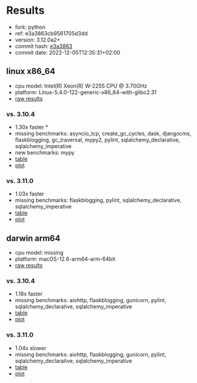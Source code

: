 # Results

- fork: python
- ref: e3a3863cb9561705d3dd
- version: 3.12.0a2+
- commit hash: [e3a3863](https://github.com/python/cpython/commit/e3a3863)
- commit date: 2022-12-05T12:35:31+02:00

## linux x86_64

- cpu model: Intel(R) Xeon(R) W-2255 CPU @ 3.70GHz
- platform: Linux-5.4.0-122-generic-x86_64-with-glibc2.31
- [raw results](bm-20221205-linux-x86_64-python-e3a3863cb9561705d3dd-3.12.0a2%2B-e3a3863.json)

### vs. 3.10.4

- 1.30x faster \*
- missing benchmarks: asyncio_tcp, create_gc_cycles, dask, djangocms, flaskblogging, gc_traversal, mypy2, pylint, sqlalchemy_declarative, sqlalchemy_imperative
- new benchmarks: mypy
- [table](bm-20221205-linux-x86_64-python-e3a3863cb9561705d3dd-3.12.0a2%2B-e3a3863-vs-3.10.4.md)
- [plot](bm-20221205-linux-x86_64-python-e3a3863cb9561705d3dd-3.12.0a2%2B-e3a3863-vs-3.10.4.png)

### vs. 3.11.0

- 1.03x faster
- missing benchmarks: flaskblogging, pylint, sqlalchemy_declarative, sqlalchemy_imperative
- [table](bm-20221205-linux-x86_64-python-e3a3863cb9561705d3dd-3.12.0a2%2B-e3a3863-vs-3.11.0.md)
- [plot](bm-20221205-linux-x86_64-python-e3a3863cb9561705d3dd-3.12.0a2%2B-e3a3863-vs-3.11.0.png)

## darwin arm64

- cpu model: missing
- platform: macOS-12.6-arm64-arm-64bit
- [raw results](bm-20221205-darwin-arm64-python-e3a3863cb9561705d3dd-3.12.0a2%2B-e3a3863.json)

### vs. 3.10.4

- 1.18x faster
- missing benchmarks: aiohttp, flaskblogging, gunicorn, pylint, sqlalchemy_declarative, sqlalchemy_imperative
- [table](bm-20221205-darwin-arm64-python-e3a3863cb9561705d3dd-3.12.0a2%2B-e3a3863-vs-3.10.4.md)
- [plot](bm-20221205-darwin-arm64-python-e3a3863cb9561705d3dd-3.12.0a2%2B-e3a3863-vs-3.10.4.png)

### vs. 3.11.0

- 1.04x slower
- missing benchmarks: aiohttp, flaskblogging, gunicorn, pylint, sqlalchemy_declarative, sqlalchemy_imperative
- [table](bm-20221205-darwin-arm64-python-e3a3863cb9561705d3dd-3.12.0a2%2B-e3a3863-vs-3.11.0.md)
- [plot](bm-20221205-darwin-arm64-python-e3a3863cb9561705d3dd-3.12.0a2%2B-e3a3863-vs-3.11.0.png)

